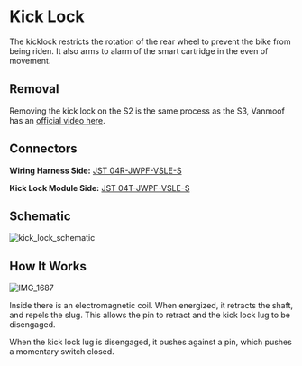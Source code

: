 # Kick Lock

The kicklock restricts the rotation of the rear wheel to prevent the bike from being riden. It also arms to alarm of the smart cartridge in the even of movement.

## Removal

Removing the kick lock on the S2 is the same process as the S3, Vanmoof has an [official video here](https://www.youtube.com/watch?v=fQxvvyrIWjA).

## Connectors 

**Wiring Harness Side:** [JST 04R-JWPF-VSLE-S](https://octopart.com/04r-jwpf-vsle-s-jst-279205#Images)

**Kick Lock Module Side:** [JST 04T-JWPF-VSLE-S](https://octopart.com/04t-jwpf-vsle-s-jst-279173)

## Schematic
![kick_lock_schematic](https://user-images.githubusercontent.com/3649828/209016650-f59de2c8-ccd0-445d-bc6f-4f4d33cef943.png)

## How It Works

![IMG_1687](https://user-images.githubusercontent.com/3649828/209014119-8c4dd678-2e68-4152-b32d-fa02dca8a25c.jpg)

Inside there is an electromagnetic coil. When energized, it retracts the shaft, and repels the slug. This allows the pin to retract and the kick lock lug to be disengaged.

When the kick lock lug is disengaged, it pushes against a pin, which pushes a momentary switch closed.
